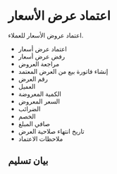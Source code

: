 # اعتماد عرض الأسعار
اعتماد عروض الأسعار للعملاء.
- اعتماد عرض أسعار
- رفض عرض أسعار
- مراجعة العروض
- إنشاء فاتورة بيع من العرض المعتمد
- رقم العرض
- العميل
- الكمية المعروضة
- السعر المعروض
- الضرائب
- الخصم
- صافي المبلغ
- تاريخ انتهاء صلاحية العرض
- ملاحظات الاعتماد

## بيان تسليم
